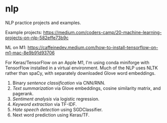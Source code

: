 # nlp
NLP practice projects and examples.

Example projects: https://medium.com/coders-camp/20-machine-learning-projects-on-nlp-582effe73b9c

ML on M1: https://caffeinedev.medium.com/how-to-install-tensorflow-on-m1-mac-8e9b91d93706

For Keras/TensorFlow on an Apple M1, I'm using conda miniforge with TensorFlow installed in a virtual environment. Much of the NLP uses NLTK rather than spaCy, with separately downloaded Glove word embeddings.


1. Binary *sentence classification* via CNN/RNN.
2. *Text summarization* via Glove embeddings, cosine similarity matrix, and pagerank.
3. *Sentiment analysis* via logistic regression.
4. *Keyword extraction* via TF-IDF.
5. *Hate speech detection* using SGDClassifier.
6. Next word prediction using Keras/TF.

